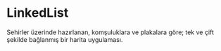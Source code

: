 # LinkedList
Sehirler üzerinde hazırlanan, komşuluklara ve plakalara göre; tek ve çift şekilde bağlanmış bir harita uygulaması.
